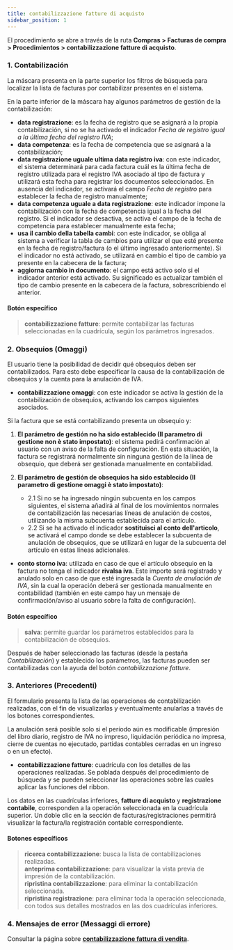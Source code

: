 ```yaml
---
title: contabilizzazione fatture di acquisto
sidebar_position: 1
---
```


El procedimiento se abre a través de la ruta **Compras > Facturas de compra > Procedimientos > contabilizzazione fatture di acquisto**.

### 1. Contabilización

La máscara presenta en la parte superior los filtros de búsqueda para localizar la lista de facturas por contabilizar presentes en el sistema.

En la parte inferior de la máscara hay algunos parámetros de gestión de la contabilización:

- **data registrazione**: es la fecha de registro que se asignará a la propia contabilización, si no se ha activado el indicador *Fecha de registro igual a la última fecha del registro IVA*;  
- **data competenza**: es la fecha de competencia que se asignará a la contabilización;  
- **data registrazione uguale ultima data registro iva**: con este indicador, el sistema determinará para cada factura cuál es la última fecha de registro utilizada para el registro IVA asociado al tipo de factura y utilizará esta fecha para registrar los documentos seleccionados. En ausencia del indicador, se activará el campo *Fecha de registro* para establecer la fecha de registro manualmente;  
- **data competenza uguale a data registrazione**: este indicador impone la contabilización con la fecha de competencia igual a la fecha del registro. Si el indicador se desactiva, se activa el campo de la fecha de competencia para establecer manualmente esta fecha;  
- **usa il cambio della tabella cambi**: con este indicador, se obliga al sistema a verificar la tabla de cambios para utilizar el que esté presente en la fecha de registro/factura (o el último ingresado anteriormente). Si el indicador no está activado, se utilizará en cambio el tipo de cambio ya presente en la cabecera de la factura;  
- **aggiorna cambio in documento**: el campo está activo solo si el indicador anterior está activado. Su significado es actualizar también el tipo de cambio presente en la cabecera de la factura, sobrescribiendo el anterior.

#### Botón específico

> **contabilizzazione fatture**: permite contabilizar las facturas seleccionadas en la cuadrícula, según los parámetros ingresados.

### 2. Obsequios (Omaggi)

El usuario tiene la posibilidad de decidir qué obsequios deben ser contabilizados. Para esto debe especificar la causa de la contabilización de obsequios y la cuenta para la anulación de IVA.

- **contabilizzazione omaggi**: con este indicador se activa la gestión de la contabilización de obsequios, activando los campos siguientes asociados.

Si la factura que se está contabilizando presenta un obsequio y:

1. **El parámetro de gestión no ha sido establecido (Il parametro di gestione non è stato impostato)**: el sistema pedirá confirmación al usuario con un aviso de la falta de configuración. En esta situación, la factura se registrará normalmente sin ninguna gestión de la línea de obsequio, que deberá ser gestionada manualmente en contabilidad.
   
2. **El parámetro de gestión de obsequios ha sido establecido (Il parametro di gestione omaggi è stato impostato)**:  
    - 2.1 Si no se ha ingresado ningún subcuenta en los campos siguientes, el sistema añadirá al final de los movimientos normales de contabilización las necesarias líneas de anulación de costos, utilizando la misma subcuenta establecida para el artículo.  
    - 2.2 Si se ha activado el indicador **sostituisci al conto dell'articolo**, se activará el campo donde se debe establecer la subcuenta de anulación de obsequios, que se utilizará en lugar de la subcuenta del artículo en estas líneas adicionales.

- **conto storno iva**: utilizada en caso de que el artículo obsequio en la factura no tenga el indicador **rivalsa iva**. Este importe será registrado y anulado solo en caso de que esté ingresada la *Cuenta de anulación de IVA*, sin la cual la operación deberá ser gestionada manualmente en contabilidad (también en este campo hay un mensaje de confirmación/aviso al usuario sobre la falta de configuración).

#### Botón específico

> **salva**: permite guardar los parámetros establecidos para la contabilización de obsequios.

Después de haber seleccionado las facturas (desde la pestaña *Contabilización*) y establecido los parámetros, las facturas pueden ser contabilizadas con la ayuda del botón *contabilizzazione fatture*.

### 3. Anteriores (Precedenti)

El formulario presenta la lista de las operaciones de contabilización realizadas, con el fin de visualizarlas y eventualmente anularlas a través de los botones correspondientes.

La anulación será posible solo si el período aún es modificable (impresión del libro diario, registro de IVA no impreso, liquidación periódica no impresa, cierre de cuentas no ejecutado, partidas contables cerradas en un ingreso o en un efecto).

- **contabilizzazione fatture**: cuadrícula con los detalles de las operaciones realizadas. Se poblada después del procedimiento de búsqueda y se pueden seleccionar las operaciones sobre las cuales aplicar las funciones del ribbon.
  
Los datos en las cuadrículas inferiores, **fatture di acquisto** y **registrazione contabile**, corresponden a la operación seleccionada en la cuadrícula superior. Un doble clic en la sección de facturas/registraciones permitirá visualizar la factura/la registración contable correspondiente.

#### Botones específicos

> **ricerca contabilizzazione**: busca la lista de contabilizaciones realizadas.  
> **anteprima contabilizzazione**: para visualizar la vista previa de impresión de la contabilización.  
> **ripristina contabilizzazione**: para eliminar la contabilización seleccionada.  
> **ripristina registrazione**: para eliminar toda la operación seleccionada, con todos sus detalles mostrados en las dos cuadrículas inferiores.

### 4. Mensajes de error (Messaggi di errore)

Consultar la página sobre [**contabilizzazione fattura di vendita**](/docs/sales/sales-invoices/accounting/sales-invoices-accounting).